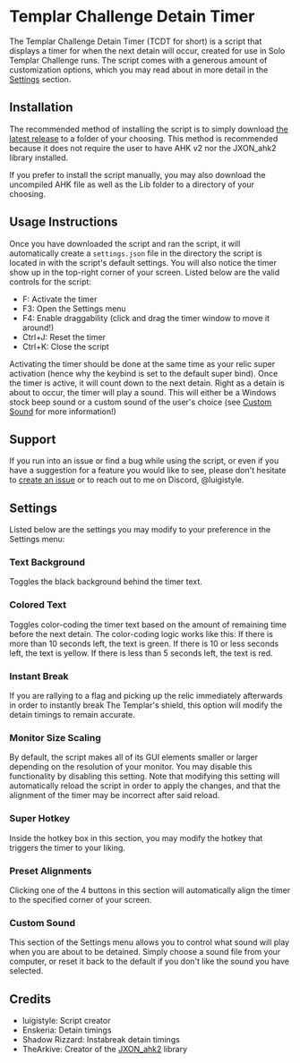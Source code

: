 # Templar Challenge Detain Timer
The Templar Challenge Detain Timer (TCDT for short) is a script that displays a timer for when the next detain will occur, created for use in Solo Templar Challenge runs. The script comes with a generous amount of customization options, which you may read about in more detail in the [Settings](#settings) section.

## Installation
The recommended method of installing the script is to simply download [the latest release](https://github.com/luigistyle/Templar-Challenge-Detain-Timer/releases/latest) to a folder of your choosing. This method is recommended because it does not require the user to have AHK v2 nor the JXON_ahk2 library installed.

If you prefer to install the script manually, you may also download the uncompiled AHK file as well as the Lib folder to a directory of your choosing.

## Usage Instructions
Once you have downloaded the script and ran the script, it will automatically create a `settings.json` file in the directory the script is located in with the script's default settings. You will also notice the timer show up in the top-right corner of your screen. Listed below are the valid controls for the script:

- F: Activate the timer
- F3: Open the Settings menu
- F4: Enable draggability (click and drag the timer window to move it around!)
- Ctrl+J: Reset the timer
- Ctrl+K: Close the script

Activating the timer should be done at the same time as your relic super activation (hence why the keybind is set to the default super bind). Once the timer is active, it will count down to the next detain. Right as a detain is about to occur, the timer will play a sound. This will either be a Windows stock beep sound or a custom sound of the user's choice (see [Custom Sound](#custom-sound) for more information!)

## Support
If you run into an issue or find a bug while using the script, or even if you have a suggestion for a feature you would like to see, please don't hesitate to [create an issue](https://github.com/luigistyle/Templar-Challenge-Detain-Timer/issues/new/choose) or to reach out to me on Discord, @luigistyle.

## Settings
Listed below are the settings you may modify to your preference in the Settings menu:

### Text Background
Toggles the black background behind the timer text.

### Colored Text
Toggles color-coding the timer text based on the amount of remaining time before the next detain. The color-coding logic works like this:
If there is more than 10 seconds left, the text is green.
If there is 10 or less seconds left, the text is yellow.
If there is less than 5 seconds left, the text is red.

### Instant Break
If you are rallying to a flag and picking up the relic immediately afterwards in order to instantly break The Templar's shield, this option will modify the detain timings to remain accurate.

### Monitor Size Scaling
By default, the script makes all of its GUI elements smaller or larger depending on the resolution of your monitor. You may disable this functionality by disabling this setting. 
Note that modifying this setting will automatically reload the script in order to apply the changes, and that the alignment of the timer may be incorrect after said reload.

### Super Hotkey
Inside the hotkey box in this section, you may modify the hotkey that triggers the timer to your liking.

### Preset Alignments
Clicking one of the 4 buttons in this section will automatically align the timer to the specified corner of your screen.

### Custom Sound
This section of the Settings menu allows you to control what sound will play when you are about to be detained. Simply choose a sound file from your computer, or reset it back to the default if you don't like the sound you have selected.

## Credits
- luigistyle: Script creator
- Enskeria: Detain timings
- Shadow Rizzard: Instabreak detain timings
- TheArkive: Creator of the [JXON_ahk2](https://github.com/TheArkive/JXON_ahk2) library